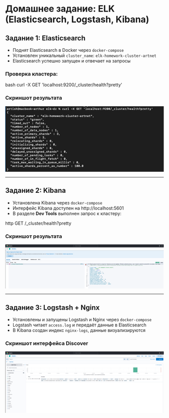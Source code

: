 # Домашнее задание: ELK (Elasticsearch, Logstash, Kibana)

## Задание 1: Elasticsearch

- Поднят Elasticsearch в Docker через `docker-compose`
- Установлен уникальный `cluster_name`: `elk-homework-cluster-artnet`
- Elasticsearch успешно запущен и отвечает на запросы

### Проверка кластера:

bash
curl -X GET 'localhost:9200/_cluster/health?pretty'

### Скриншот результата

![Cluster Health](./screenshots/elasticsearch-cluster-health.png)

---

## Задание 2: Kibana

- Установлена Kibana через `docker-compose`
- Интерфейс Kibana доступен на http://localhost:5601
- В разделе **Dev Tools** выполнен запрос к кластеру:

http
GET /_cluster/health?pretty

### Скриншот результата

![Kibana Cluster Health](./screenshots/kibana-cluster-health.png)

---

## Задание 3: Logstash + Nginx

- Установлены и запущены Logstash и Nginx через `docker-compose`
- Logstash читает `access.log` и передаёт данные в Elasticsearch
- В Kibana создан индекс `nginx-logs`, данные визуализируются

### Скриншот интерфейса Discover

![Nginx Logs in Kibana](./screenshots/kibana-nginx-logs.png)
